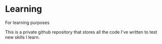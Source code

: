 # Learning
For learning purposes

This is a private github repository that stores all the code I've written to test new skills I learn.
